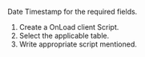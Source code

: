 Date Timestamp for the required fields.
1. Create a OnLoad client Script.
2. Select the applicable table.
3. Write appropriate script mentioned.
